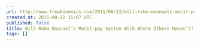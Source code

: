 ```yaml
---
url: http://www.freakonomics.com/2011/08/22/will-rahm-emanuels-merit-pay-system-work-where-others-havent/
created_at: 2011-08-22 15:07 UTC
published: false
title: Will Rahm Emanuel’s Merit-pay System Work Where Others Haven’t?
tags: []
---
```



